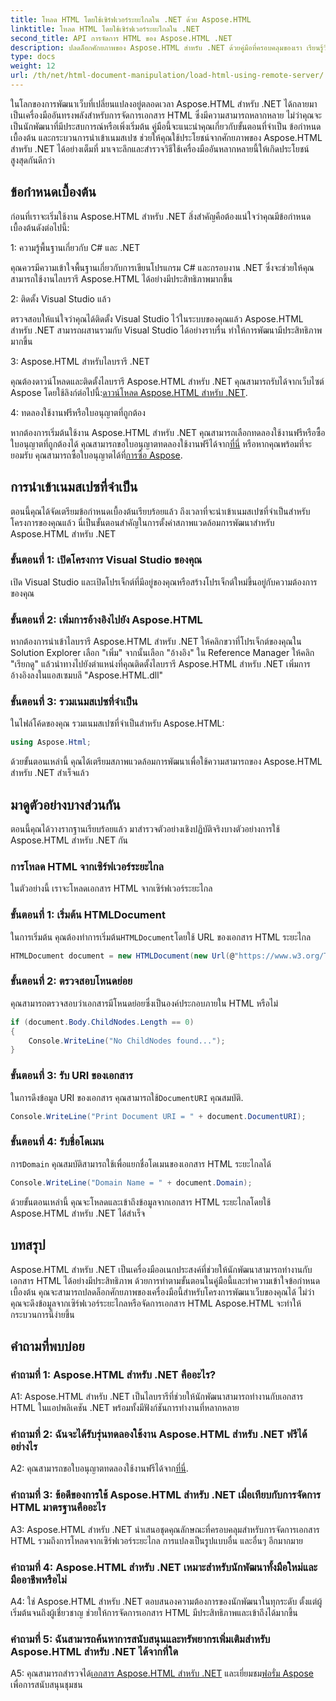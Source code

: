 ```yaml
---
title: โหลด HTML โดยใช้เซิร์ฟเวอร์ระยะไกลใน .NET ด้วย Aspose.HTML
linktitle: โหลด HTML โดยใช้เซิร์ฟเวอร์ระยะไกลใน .NET
second_title: API การจัดการ HTML ของ Aspose.HTML .NET
description: ปลดล็อกศักยภาพของ Aspose.HTML สำหรับ .NET ด้วยคู่มือที่ครอบคลุมของเรา เรียนรู้วิธีการนำเข้าเนมสเปซ เข้าถึงเอกสาร HTML จากระยะไกล และอื่นๆ อีกมากมาย
type: docs
weight: 12
url: /th/net/html-document-manipulation/load-html-using-remote-server/
---
```


ในโลกของการพัฒนาเว็บที่เปลี่ยนแปลงอยู่ตลอดเวลา Aspose.HTML สำหรับ .NET ได้กลายมาเป็นเครื่องมืออันทรงพลังสำหรับการจัดการเอกสาร HTML ซึ่งมีความสามารถหลากหลาย ไม่ว่าคุณจะเป็นนักพัฒนาที่มีประสบการณ์หรือเพิ่งเริ่มต้น คู่มือนี้จะแนะนำคุณเกี่ยวกับขั้นตอนที่จำเป็น ข้อกำหนดเบื้องต้น และกระบวนการนำเข้าเนมสเปซ ช่วยให้คุณใช้ประโยชน์จากศักยภาพของ Aspose.HTML สำหรับ .NET ได้อย่างเต็มที่ มาเจาะลึกและสำรวจวิธีใช้เครื่องมืออันหลากหลายนี้ให้เกิดประโยชน์สูงสุดกันดีกว่า

## ข้อกำหนดเบื้องต้น

ก่อนที่เราจะเริ่มใช้งาน Aspose.HTML สำหรับ .NET สิ่งสำคัญคือต้องแน่ใจว่าคุณมีข้อกำหนดเบื้องต้นดังต่อไปนี้:

1: ความรู้พื้นฐานเกี่ยวกับ C# และ .NET

คุณควรมีความเข้าใจพื้นฐานเกี่ยวกับการเขียนโปรแกรม C# และกรอบงาน .NET ซึ่งจะช่วยให้คุณสามารถใช้งานไลบรารี Aspose.HTML ได้อย่างมีประสิทธิภาพมากขึ้น

2: ติดตั้ง Visual Studio แล้ว

ตรวจสอบให้แน่ใจว่าคุณได้ติดตั้ง Visual Studio ไว้ในระบบของคุณแล้ว Aspose.HTML สำหรับ .NET สามารถผสานรวมกับ Visual Studio ได้อย่างราบรื่น ทำให้การพัฒนามีประสิทธิภาพมากขึ้น

3: Aspose.HTML สำหรับไลบรารี .NET

 คุณต้องดาวน์โหลดและติดตั้งไลบรารี Aspose.HTML สำหรับ .NET คุณสามารถรับได้จากเว็บไซต์ Aspose โดยใช้ลิงก์ต่อไปนี้:[ดาวน์โหลด Aspose.HTML สำหรับ .NET](https://releases.aspose.com/html/net/).

4: ทดลองใช้งานฟรีหรือใบอนุญาตที่ถูกต้อง

 หากต้องการเริ่มต้นใช้งาน Aspose.HTML สำหรับ .NET คุณสามารถเลือกทดลองใช้งานฟรีหรือซื้อใบอนุญาตที่ถูกต้องได้ คุณสามารถขอใบอนุญาตทดลองใช้งานฟรีได้จาก[ที่นี่](https://releases.aspose.com/) หรือหากคุณพร้อมที่จะยอมรับ คุณสามารถซื้อใบอนุญาตได้ที่[การซื้อ Aspose](https://purchase.aspose.com/buy).

## การนำเข้าเนมสเปซที่จำเป็น

ตอนนี้คุณได้จัดเตรียมข้อกำหนดเบื้องต้นเรียบร้อยแล้ว ถึงเวลาที่จะนำเข้าเนมสเปซที่จำเป็นสำหรับโครงการของคุณแล้ว นี่เป็นขั้นตอนสำคัญในการตั้งค่าสภาพแวดล้อมการพัฒนาสำหรับ Aspose.HTML สำหรับ .NET

### ขั้นตอนที่ 1: เปิดโครงการ Visual Studio ของคุณ

เปิด Visual Studio และเปิดโปรเจ็กต์ที่มีอยู่ของคุณหรือสร้างโปรเจ็กต์ใหม่ขึ้นอยู่กับความต้องการของคุณ

### ขั้นตอนที่ 2: เพิ่มการอ้างอิงไปยัง Aspose.HTML

หากต้องการนำเข้าไลบรารี Aspose.HTML สำหรับ .NET ให้คลิกขวาที่โปรเจ็กต์ของคุณใน Solution Explorer เลือก "เพิ่ม" จากนั้นเลือก "อ้างอิง" ใน Reference Manager ให้คลิก "เรียกดู" แล้วนำทางไปยังตำแหน่งที่คุณติดตั้งไลบรารี Aspose.HTML สำหรับ .NET เพิ่มการอ้างอิงลงในแอสเซมบลี "Aspose.HTML.dll"

### ขั้นตอนที่ 3: รวมเนมสเปซที่จำเป็น

ในไฟล์โค้ดของคุณ รวมเนมสเปซที่จำเป็นสำหรับ Aspose.HTML:

```csharp
using Aspose.Html;
```

ด้วยขั้นตอนเหล่านี้ คุณได้เตรียมสภาพแวดล้อมการพัฒนาเพื่อใช้ความสามารถของ Aspose.HTML สำหรับ .NET สำเร็จแล้ว

## มาดูตัวอย่างบางส่วนกัน

ตอนนี้คุณได้วางรากฐานเรียบร้อยแล้ว มาสำรวจตัวอย่างเชิงปฏิบัติจริงบางตัวอย่างการใช้ Aspose.HTML สำหรับ .NET กัน

### การโหลด HTML จากเซิร์ฟเวอร์ระยะไกล

ในตัวอย่างนี้ เราจะโหลดเอกสาร HTML จากเซิร์ฟเวอร์ระยะไกล

### ขั้นตอนที่ 1: เริ่มต้น HTMLDocument

 ในการเริ่มต้น คุณต้องทำการเริ่มต้น`HTMLDocument`โดยใช้ URL ของเอกสาร HTML ระยะไกล

```csharp
HTMLDocument document = new HTMLDocument(new Url(@"https://www.w3.org/TR/html5/"));
```

### ขั้นตอนที่ 2: ตรวจสอบโหนดย่อย

คุณสามารถตรวจสอบว่าเอกสารมีโหนดย่อยซึ่งเป็นองค์ประกอบภายใน HTML หรือไม่

```csharp
if (document.Body.ChildNodes.Length == 0)
{
    Console.WriteLine("No ChildNodes found...");
}
```

### ขั้นตอนที่ 3: รับ URI ของเอกสาร

 ในการดึงข้อมูล URI ของเอกสาร คุณสามารถใช้`DocumentURI` คุณสมบัติ.

```csharp
Console.WriteLine("Print Document URI = " + document.DocumentURI);
```

### ขั้นตอนที่ 4: รับชื่อโดเมน

 การ`Domain` คุณสมบัติสามารถใช้เพื่อแยกชื่อโดเมนของเอกสาร HTML ระยะไกลได้

```csharp
Console.WriteLine("Domain Name = " + document.Domain);
```

ด้วยขั้นตอนเหล่านี้ คุณจะโหลดและเข้าถึงข้อมูลจากเอกสาร HTML ระยะไกลโดยใช้ Aspose.HTML สำหรับ .NET ได้สำเร็จ

## บทสรุป

Aspose.HTML สำหรับ .NET เป็นเครื่องมืออเนกประสงค์ที่ช่วยให้นักพัฒนาสามารถทำงานกับเอกสาร HTML ได้อย่างมีประสิทธิภาพ ด้วยการทำตามขั้นตอนในคู่มือนี้และทำความเข้าใจข้อกำหนดเบื้องต้น คุณจะสามารถปลดล็อกศักยภาพของเครื่องมือนี้สำหรับโครงการพัฒนาเว็บของคุณได้ ไม่ว่าคุณจะดึงข้อมูลจากเซิร์ฟเวอร์ระยะไกลหรือจัดการเอกสาร HTML Aspose.HTML จะทำให้กระบวนการนี้ง่ายขึ้น

## คำถามที่พบบ่อย

### คำถามที่ 1: Aspose.HTML สำหรับ .NET คืออะไร?

A1: Aspose.HTML สำหรับ .NET เป็นไลบรารีที่ช่วยให้นักพัฒนาสามารถทำงานกับเอกสาร HTML ในแอปพลิเคชัน .NET พร้อมทั้งมีฟังก์ชันการทำงานที่หลากหลาย

### คำถามที่ 2: ฉันจะได้รับรุ่นทดลองใช้งาน Aspose.HTML สำหรับ .NET ฟรีได้อย่างไร

 A2: คุณสามารถขอใบอนุญาตทดลองใช้งานฟรีได้จาก[ที่นี่](https://releases.aspose.com/).

### คำถามที่ 3: ข้อดีของการใช้ Aspose.HTML สำหรับ .NET เมื่อเทียบกับการจัดการ HTML มาตรฐานคืออะไร

A3: Aspose.HTML สำหรับ .NET นำเสนอชุดคุณลักษณะที่ครอบคลุมสำหรับการจัดการเอกสาร HTML รวมถึงการโหลดจากเซิร์ฟเวอร์ระยะไกล การแปลงเป็นรูปแบบอื่น และอื่นๆ อีกมากมาย

### คำถามที่ 4: Aspose.HTML สำหรับ .NET เหมาะสำหรับนักพัฒนาทั้งมือใหม่และมืออาชีพหรือไม่

A4: ใช่ Aspose.HTML สำหรับ .NET ตอบสนองความต้องการของนักพัฒนาในทุกระดับ ตั้งแต่ผู้เริ่มต้นจนถึงผู้เชี่ยวชาญ ช่วยให้การจัดการเอกสาร HTML มีประสิทธิภาพและเข้าถึงได้มากขึ้น

### คำถามที่ 5: ฉันสามารถค้นหาการสนับสนุนและทรัพยากรเพิ่มเติมสำหรับ Aspose.HTML สำหรับ .NET ได้จากที่ใด

 A5: คุณสามารถสำรวจได้[เอกสาร Aspose.HTML สำหรับ .NET](https://reference.aspose.com/html/net/) และเยี่ยมชม[ฟอรั่ม Aspose](https://forum.aspose.com/) เพื่อการสนับสนุนชุมชน